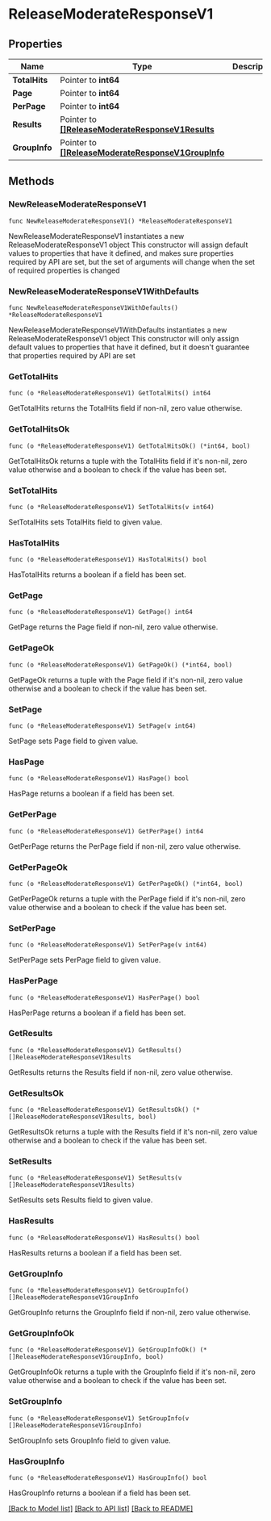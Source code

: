 # ReleaseModerateResponseV1

## Properties

Name | Type | Description | Notes
------------ | ------------- | ------------- | -------------
**TotalHits** | Pointer to **int64** |  | [optional] 
**Page** | Pointer to **int64** |  | [optional] 
**PerPage** | Pointer to **int64** |  | [optional] 
**Results** | Pointer to [**[]ReleaseModerateResponseV1Results**](ReleaseModerateResponseV1Results.md) |  | [optional] 
**GroupInfo** | Pointer to [**[]ReleaseModerateResponseV1GroupInfo**](ReleaseModerateResponseV1GroupInfo.md) |  | [optional] 

## Methods

### NewReleaseModerateResponseV1

`func NewReleaseModerateResponseV1() *ReleaseModerateResponseV1`

NewReleaseModerateResponseV1 instantiates a new ReleaseModerateResponseV1 object
This constructor will assign default values to properties that have it defined,
and makes sure properties required by API are set, but the set of arguments
will change when the set of required properties is changed

### NewReleaseModerateResponseV1WithDefaults

`func NewReleaseModerateResponseV1WithDefaults() *ReleaseModerateResponseV1`

NewReleaseModerateResponseV1WithDefaults instantiates a new ReleaseModerateResponseV1 object
This constructor will only assign default values to properties that have it defined,
but it doesn't guarantee that properties required by API are set

### GetTotalHits

`func (o *ReleaseModerateResponseV1) GetTotalHits() int64`

GetTotalHits returns the TotalHits field if non-nil, zero value otherwise.

### GetTotalHitsOk

`func (o *ReleaseModerateResponseV1) GetTotalHitsOk() (*int64, bool)`

GetTotalHitsOk returns a tuple with the TotalHits field if it's non-nil, zero value otherwise
and a boolean to check if the value has been set.

### SetTotalHits

`func (o *ReleaseModerateResponseV1) SetTotalHits(v int64)`

SetTotalHits sets TotalHits field to given value.

### HasTotalHits

`func (o *ReleaseModerateResponseV1) HasTotalHits() bool`

HasTotalHits returns a boolean if a field has been set.

### GetPage

`func (o *ReleaseModerateResponseV1) GetPage() int64`

GetPage returns the Page field if non-nil, zero value otherwise.

### GetPageOk

`func (o *ReleaseModerateResponseV1) GetPageOk() (*int64, bool)`

GetPageOk returns a tuple with the Page field if it's non-nil, zero value otherwise
and a boolean to check if the value has been set.

### SetPage

`func (o *ReleaseModerateResponseV1) SetPage(v int64)`

SetPage sets Page field to given value.

### HasPage

`func (o *ReleaseModerateResponseV1) HasPage() bool`

HasPage returns a boolean if a field has been set.

### GetPerPage

`func (o *ReleaseModerateResponseV1) GetPerPage() int64`

GetPerPage returns the PerPage field if non-nil, zero value otherwise.

### GetPerPageOk

`func (o *ReleaseModerateResponseV1) GetPerPageOk() (*int64, bool)`

GetPerPageOk returns a tuple with the PerPage field if it's non-nil, zero value otherwise
and a boolean to check if the value has been set.

### SetPerPage

`func (o *ReleaseModerateResponseV1) SetPerPage(v int64)`

SetPerPage sets PerPage field to given value.

### HasPerPage

`func (o *ReleaseModerateResponseV1) HasPerPage() bool`

HasPerPage returns a boolean if a field has been set.

### GetResults

`func (o *ReleaseModerateResponseV1) GetResults() []ReleaseModerateResponseV1Results`

GetResults returns the Results field if non-nil, zero value otherwise.

### GetResultsOk

`func (o *ReleaseModerateResponseV1) GetResultsOk() (*[]ReleaseModerateResponseV1Results, bool)`

GetResultsOk returns a tuple with the Results field if it's non-nil, zero value otherwise
and a boolean to check if the value has been set.

### SetResults

`func (o *ReleaseModerateResponseV1) SetResults(v []ReleaseModerateResponseV1Results)`

SetResults sets Results field to given value.

### HasResults

`func (o *ReleaseModerateResponseV1) HasResults() bool`

HasResults returns a boolean if a field has been set.

### GetGroupInfo

`func (o *ReleaseModerateResponseV1) GetGroupInfo() []ReleaseModerateResponseV1GroupInfo`

GetGroupInfo returns the GroupInfo field if non-nil, zero value otherwise.

### GetGroupInfoOk

`func (o *ReleaseModerateResponseV1) GetGroupInfoOk() (*[]ReleaseModerateResponseV1GroupInfo, bool)`

GetGroupInfoOk returns a tuple with the GroupInfo field if it's non-nil, zero value otherwise
and a boolean to check if the value has been set.

### SetGroupInfo

`func (o *ReleaseModerateResponseV1) SetGroupInfo(v []ReleaseModerateResponseV1GroupInfo)`

SetGroupInfo sets GroupInfo field to given value.

### HasGroupInfo

`func (o *ReleaseModerateResponseV1) HasGroupInfo() bool`

HasGroupInfo returns a boolean if a field has been set.


[[Back to Model list]](../README.md#documentation-for-models) [[Back to API list]](../README.md#documentation-for-api-endpoints) [[Back to README]](../README.md)


